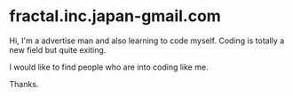 # fractal.inc.japan-gmail.com

Hi, I'm a advertise man and also learning to code myself.
Coding is totally a new field but quite exiting.

I would like to find people who are into coding like me.

Thanks.

